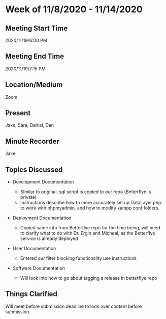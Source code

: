 # Week of 11/8/2020 - 11/14/2020

## Meeting Start Time

2020/11/19/6:00 PM

## Meeting End Time

2020/11/19/7:15 PM

## Location/Medium

Zoom

## Present

Jake, Sara, Daniel, Dan

## Minute Recorder

Jake

## Topics Discussed

- Development Documentation
  - Similar to original, sql script is copied to our repo (Betterflye is private)
  - Instructions describe how to more accurately set up DataLayer.php to work with phpmyadmin, and how to modify xampp conf folders.
 
- Deployment Documentation
  - Copied same info from Betterflye repo for the time being, will need to clarify what to do with Dr. Ergin and Micheal, as the Betterflye service is already deployed

- User Documentation
  - Entered our filter blocking functionality use instructions

- Software Documentation
  - Will look into how to go about tagging a release in betterflye repo
  
## Things Clarified
Will meet before submission deadline to look over content before submission. 
